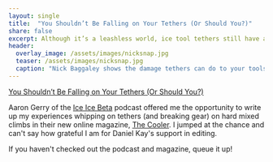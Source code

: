```yaml
---
layout: single
title:  "You Shouldn’t Be Falling on Your Tethers (Or Should You?)"
share: false
excerpt: Although it’s a leashless world, ice tool tethers still have a place. Learn how some of the best are adapting these basic tools to some off-label uses.
header:
  overlay_image: /assets/images/nicksnap.jpg
  teaser: /assets/images/nicksnap.jpg
  caption: "Nick Baggaley shows the damage tethers can do to your tools"
---
```

<a href="https://www.frozenlimestone.ca/" target="_blank">You Shouldn’t Be Falling on Your Tethers (Or Should You?)</a>

Aaron Gerry of the [Ice Ice Beta](https://iceicebeta.com/) podcast offered me the opportunity to write up my experiences whipping on tethers (and breaking gear) on hard mixed climbs in their new online magazine, [The Cooler](https://iceicebeta.com/blog/). I jumped at the chance and can't say how grateful I am for Daniel Kay's support in editing.

If you haven't checked out the podcast and magazine, queue it up!
